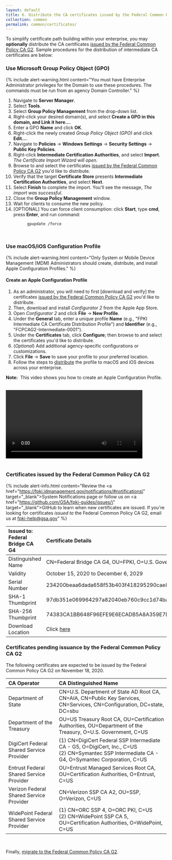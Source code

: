 ```yaml
---
layout: default 
title: 6. Distribute the CA certificates issued by the Federal Common Policy CA G2 (optional)
collection: common
permalink: common/certificates/
---
```


To simplify certificate path building within your enterprise, you may **optionally** distribute the CA certificates [issued by the Federal Common Policy CA G2](#certificates-issued-by-the-federal-common-policy-ca-g2). Sample procedures for the distribution of intermediate CA certificates are below:


### Use Microsoft Group Policy Object (GPO)

{% include alert-warning.html content="You must have Enterprise Administrator privileges for the Domain to use these procedures. The commands must be run from an agency Domain Controller." %}

1. Navigate to **Server Manager**.
1. Select **Tools**.
1. Select **Group Policy Management** from the drop-down list.
1. Right-click your desired domain(s), and select **Create a GPO in this domain, and Link it here…**.
1. Enter a GPO **Name** and click **OK**.
1. Right-click the newly created *Group Policy Object (GPO)* and click **Edit…**.
1. Navigate to **Policies** -> **Windows Settings** -> **Security Settings** -> **Public Key Policies**.  
1. Right-click **Intermediate Certification Authorities**, and select **Import**. *The Certificate Import Wizard will open*. 
1. Browse to and select the certificates [issued by the Federal Common Policy CA G2](#certificates-issued-by-the-federal-common-policy-ca-g2) you'd like to distribute.
1. Verify that the target **Certificate Store** presents **Intermediate Certification Authorities**, and select **Next**.
1. Select **Finish** to complete the import.  You'll see the message, *The import was successful*.
1. Close the **Group Policy Management** window.
1. Wait for clients to consume the new policy.
1. [OPTIONAL] You can force client consumption:  click **Start**, type **cmd**, press **Enter**, and run command:
    ```
          gpupdate /force
    ```
	
<br>
	
### Use macOS/iOS Configuration Profile

{% include alert-warning.html content="Only System or Mobile Device Management (MDM) Administrators should create, distribute, and install Apple Configuration Profiles." %} 

#### Create an Apple Configuration Profile

1. As an administrator, you will need to first [download and verify] the certificates [issued by the Federal Common Policy CA G2](#certificates-issued-by-the-federal-common-policy-ca-g2) you'd like to distribute.   
2. Then, download and install *Configurator 2* from the Apple App Store.
3. Open *Configurator 2* and click **File** -> **New Profile**.
4. Under the **General** tab, enter a unique profile **Name** (e.g., "FPKI Intermediate CA Certificate Distribution Profile") and **Identifier** (e.g., "FCPCAG2-Intermediate-0001").
5. Under the **Certificates** tab, click **Configure**; then browse to and select the certificates you'd like to distribute.
6. (*Optional*) Add additional agency-specific configurations or customizations. 
7. Click **File** -> **Save** to save your profile to your preferred location. 
8. Follow the steps to [distribute](../distribute-os/#distribute-an-apple-configuration-profile) the profile to macOS and iOS devices across your enterprise.

**Note:**&nbsp;&nbsp;This video shows you how to create an Apple Configuration Profile. 

<br>
<video width="85%" controls>
  <source src="{{site.baseurl}}/video/create_profile.mp4" type="video/mp4">
</video>
<br>

<br>


### Certificates issued by the Federal Common Policy CA G2

{% include alert-info.html content="Review the <a href=\"https://fpki.idmanagement.gov/notifications/#notifications\" target=\"_blank\">System Notifications</a> page or follow us on <a href=\"https://github.com/GSA/fpki-guides/issues/\" target=\"_blank\">GitHub</a> to learn when new certificates are issued.  If you're looking for certificates <i>issued to</i> the Federal Common Policy CA G2, email us at fpki-help@gsa.gov" %} 

| **Issued to: Federal Bridge CA G4**  | **Certificate Details**                             |
| :--------  | :-------------------------------     |
| Distinguished Name | CN=Federal Bridge CA G4, OU=FPKI, O=U.S. Government, C=US |
| Validity | October 15, 2020 to December 6, 2029
| Serial Number | 234200beaa6dada658f53b403f418295290cae82  |
| SHA-1 Thumbprint | 97db351e069964297a82040eb760c9cc1d74ba33 |
| SHA-256 Thumbprint | 74383CA1BB648F96EFE9E6ECADB5A8A359E7DF9BA262EF7C02BD004EAB3895F4  |
| Download Location | Click [here](../../certs/federal_bridge_ca_g4.cer)|


### Certificates pending issuance by the Federal Common Policy CA G2

The following certificates are expected to be issued by the Federal Common Policy CA G2 on November 18, 2020.

| CA Operator | CA Distinguished Name | 
| :-------- | :-------------------------------     |
| Department of State | CN=U.S. Department of State AD Root CA, CN=AIA, CN=Public Key Services, CN=Services, CN=Configuration, DC=state, DC=sbu |
| Department of the Treasury | OU=US Treasury Root CA, OU=Certification Authorities, OU=Department of the Treasury, O=U.S. Government, C=US  |
| DigiCert Federal Shared Service Provider | (1) CN=DigiCert Federal SSP Intermediate CA - G5, O=DigiCert, Inc., C=US <br> (2) CN=Symantec SSP Intermediate CA - G4, O=Symantec Corporation, C=US |
| Entrust Federal Shared Service Provider | OU=Entrust Managed Services Root CA, OU=Certification Authorities, O=Entrust, C=US  |
| Verizon Federal Shared Service Provider | CN=Verizon SSP CA A2, OU=SSP, O=Verizon, C=US   |
| WidePoint Federal Shared Service Provider | (1) CN=ORC SSP 4, O=ORC PKI, C=US <br> (2) CN=WidePoint SSP CA 5, OU=Certification Authorities, O=WidePoint, C=US |

<br>

Finally, [migrate to the Federal Common Policy CA G2]({{site.baseurl}}/common/migrate/).

